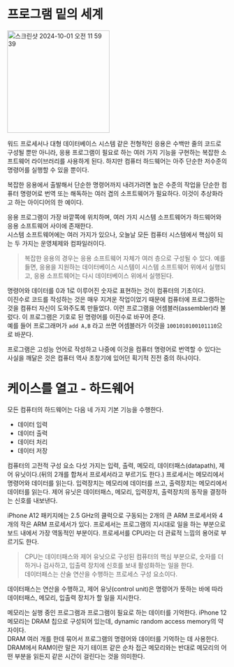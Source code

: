 # 프로그램 밑의 세계
<img width="234" alt="스크린샷 2024-10-01 오전 11 59 39" src="https://github.com/user-attachments/assets/1c8ed9ee-4bcf-48f5-8842-efa86c94c3dc">  
  
워드 프로세서나 대형 데이터베이스 시스템 같은 전형적인 응용은 수백만 줄의 코드로 구성될 뿐만 아니라, 응용 프로그램이 필요로 하는 여러 가지 기능을 구현하는 복잡한 소프트웨어 라이브러리를 사용하게 된다. 하지만 컴퓨터 하드웨어는 아주 단순한 저수준의 명령어를 실행할 수 있을 뿐이다.  
  
복잡한 응용에서 출발해서 단순한 명령어까지 내려가려면 높은 수준의 작업을 단순한 컴퓨터 명령어로 번역 또는 해독하는 여러 겹의 소프트웨어가 필요하다. 이것이 추상화라고 하는 아이디어의 한 예이다.  
  
응용 프로그램이 가장 바깥쪽에 위치하며, 여러 가지 시스템 소프트웨어가 하드웨어와 응용 소프트웨어 사이에 존재한다.  
시스템 소프트웨어에는 여러 가지가 있으나, 오늘날 모든 컴퓨터 시스템에서 핵심이 되는 두 가지는 운영체제와 컴파일러이다.  
  
> 복잡한 응용의 경우는 응용 소프트웨어 자체가 여러 층으로 구성될 수 있다. 예를 들면, 응용을 지원하는 데이터베이스 시스템이 시스템 소프트웨어 위에서 실행되고, 응용 소프트웨어는 다시 데이터베이스 위에서 실행된다.  
  
명령어와 데이터를 0과 1로 이루어진 숫자로 표현하는 것이 컴퓨터의 기초이다.  
이진수로 코드를 작성하는 것은 매우 지겨운 작업이었기 때문에 컴퓨터에 프로그램하는 것을 컴퓨터 자신이 도와주도록 만들었다. 이런 프로그램을 어셈블러(assembler)라 불렀다. 이 프로그램은 기호로 된 명령어를 이진수로 바꾸어 준다.  
예를 들어 프로그래머가 `add A,B` 라고 쓰면 어셈블러가 이것을 `1001010100101110`으로 바꾼다.  
  
프로그램은 고성능 언어로 작성하고 나중에 이것을 컴퓨터 명령어로 번역할 수 있다는 사실을 깨달은 것은 컴퓨터 역사 초창기에 있어던 획기적 진전 중의 하나이다.  
# 케이스를 열고 - 하드웨어
모든 컴퓨터의 하드웨어는 다음 네 가지 기본 기능을 수행한다.  
- 데이터 입력  
- 데이터 출력  
- 데이터 처리  
- 데이터 저장  
  
컴퓨터의 고전적 구성 요소 다섯 가지는 입력, 출력, 메모리, 데이터패스(datapath), 제어 유닛이다.(뒤의 2개를 합쳐서 프로세서라고 부르기도 한다.) 
프로세서는 메모리에서 명령어와 데이터를 읽는다. 입력장치는 메모리에 데이터를 쓰고, 출력장치는 메모리에서 데이터를 읽는다. 제어 유닛은 데이터패스, 메모리, 입력장치, 출력장치의 동작을 결정하는 신호를 내보낸다.  

iPhone A12 패키지에는 2.5 GHz의 클럭으로 구동되는 2개의 큰 ARM 프로세서와 4개의 작은 ARM 프로세서가 있다. 프로세서는 프로그램의 지시대로 일을 하는 부분으로 보드 내에서 가장 역동적인 부분이다. 프로세서를 CPU라는 더 관료적 느낌의 용어로 부르기도 한다.  
  
> CPU는 데이터패스와 제어 유닛으로 구성된 컴퓨터의 핵심 부분으로, 숫자를 더하거나 검사하고, 입출력 장치에 신호를 보내 활성화하는 일을 한다.  
데이터패스는 산술 연산을 수행하는 프로세스 구성 요소이다.  
  
데이터패스는 연산을 수행하고, 제어 유닛(control unit)은 명령어가 뜻하는 바에 따라 데이터패스, 메모리, 입출력 장치가 할 일을 지시한다.  
  
메모리는 실행 중인 프로그램과 프로그램이 필요로 하는 데이터를 기억한다. iPhone 12 메모리는 DRAM 칩으로 구성되어 있는데, dynamic random access memory의 약자이다.  
DRAM 여러 개를 한데 묶어서 프로그램의 명령어와 데이터를 기억하는 데 사용한다.  
DRAM에서 RAM이란 말은 자기 테이프 같은 순차 접근 메모리와는 반대로 메모리의 어떤 부분을 읽든지 같은 시간이 걸린다는 것을 의미한다.  